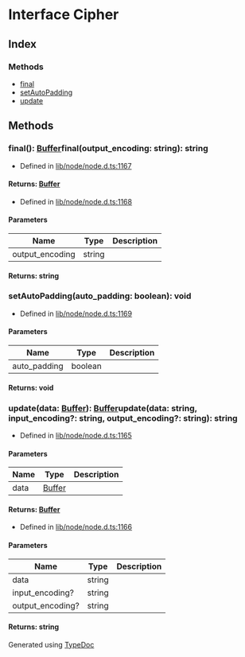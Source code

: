 # Interface Cipher


## Index

### Methods
* [final](_crypto_.cipher.md#final)
* [setAutoPadding](_crypto_.cipher.md#setautopadding)
* [update](_crypto_.cipher.md#update)

## Methods

### final(): [Buffer](buffer.md)final(output_encoding: string): string
  
* Defined in [lib/node/node.d.ts:1167](https://github.com/kimamula/typedoc/blob/HEAD/src/lib/node/node.d.ts#L1167)

#### Returns: [Buffer](buffer.md)
  
* Defined in [lib/node/node.d.ts:1168](https://github.com/kimamula/typedoc/blob/HEAD/src/lib/node/node.d.ts#L1168)


#### Parameters

| Name | Type | Description |
| ---- | ---- | ---- |
| output_encoding | string|  |

#### Returns: string

### setAutoPadding(auto_padding: boolean): void
  
* Defined in [lib/node/node.d.ts:1169](https://github.com/kimamula/typedoc/blob/HEAD/src/lib/node/node.d.ts#L1169)


#### Parameters

| Name | Type | Description |
| ---- | ---- | ---- |
| auto_padding | boolean|  |

#### Returns: void

### update(data: [Buffer](buffer.md)): [Buffer](buffer.md)update(data: string, input_encoding?: string, output_encoding?: string): string
  
* Defined in [lib/node/node.d.ts:1165](https://github.com/kimamula/typedoc/blob/HEAD/src/lib/node/node.d.ts#L1165)


#### Parameters

| Name | Type | Description |
| ---- | ---- | ---- |
| data | [Buffer](buffer.md)|  |

#### Returns: [Buffer](buffer.md)
  
* Defined in [lib/node/node.d.ts:1166](https://github.com/kimamula/typedoc/blob/HEAD/src/lib/node/node.d.ts#L1166)


#### Parameters

| Name | Type | Description |
| ---- | ---- | ---- |
| data | string|  |
| input_encoding? | string|  |
| output_encoding? | string|  |

#### Returns: string


Generated using [TypeDoc](http://typedoc.io)
